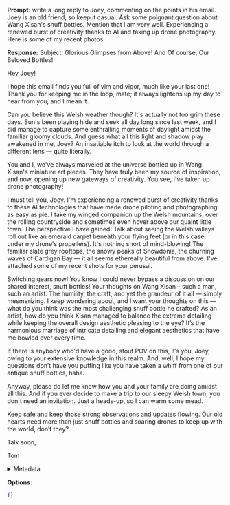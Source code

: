 **Prompt:**
write a long reply to Joey, commenting on the points in his email. Joey is an old friend, so keep it casual. Ask some poignant question about Wang Xisan's snuff bottles. Mention that I am very well. Experiencing a renewed burst of creativity thanks to AI and taking up drone photography. Here is some of my recent photos 

**Response:**
Subject: Glorious Glimpses from Above! And Of course, Our Beloved Bottles!

Hey Joey!

I hope this email finds you full of vim and vigor, much like your last one! Thank you for keeping me in the loop, mate; it always lightens up my day to hear from you, and I mean it.

Can you believe this Welsh weather though? It's actually not too grim these days. Sun's been playing hide and seek all day long since last week, and I did manage to capture some enthralling moments of daylight amidst the familiar gloomy clouds. And guess what all this light and shadow play awakened in me, Joey? An insatiable itch to look at the world through a different lens — quite literally.

You and I, we've always marveled at the universe bottled up in Wang Xisan's miniature art pieces. They have truly been my source of inspiration, and now, opening up new gateways of creativity. You see, I've taken up drone photography!

I must tell you, Joey. I'm experiencing a renewed burst of creativity thanks to these AI technologies that have made drone piloting and photographing as easy as pie. I take my winged companion up the Welsh mountains, over the rolling countryside and sometimes even hover above our quaint little town. The perspective I have gained! Talk about seeing the Welsh valleys roll out like an emerald carpet beneath your flying feet (or in this case, under my drone's propellers). It's nothing short of mind-blowing! The familiar slate grey rooftops, the snowy peaks of Snowdonia, the churning waves of Cardigan Bay — it all seems ethereally beautiful from above. I've attached some of my recent shots for your perusal.

Switching gears now! You know I could never bypass a discussion on our shared interest, snuff bottles! Your thoughts on Wang Xisan – such a man, such an artist. The humility, the craft, and yet the grandeur of it all — simply mesmerizing. I keep wondering about, and I want your thoughts on this — what do you think was the most challenging snuff bottle he crafted? As an artist, how do you think Xisan managed to balance the extreme detailing while keeping the overall design aesthetic pleasing to the eye? It’s the harmonious marriage of intricate detailing and elegant aesthetics that have me bowled over every time. 

If there is anybody who'd have a good, stout POV on this, it’s you, Joey, owing to your extensive knowledge in this realm. And, well, I hope my questions don’t have you puffing like you have taken a whiff from one of our antique snuff bottles, haha. 

Anyway, please do let me know how you and your family are doing amidst all this. And if you ever decide to make a trip to our sleepy Welsh town, you don't need an invitation. Just a heads-up, so I can warm some mead. 

Keep safe and keep those strong observations and updates flowing. Our old hearts need more than just snuff bottles and soaring drones to keep up with the world, don’t they?

Talk soon,

Tom


<details><summary>Metadata</summary>

- Duration: 39939 ms
- Datetime: 2023-07-20T19:39:39.537806
- Model: gpt-4-0613

</details>

**Options:**
```json
{}
```

